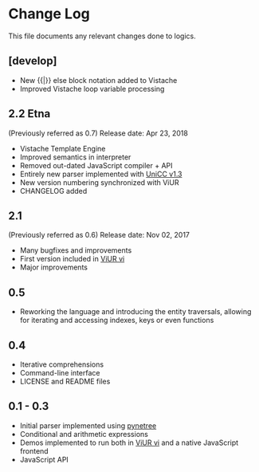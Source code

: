 # Change Log

This file documents any relevant changes done to logics.

## [develop]

- New {{|}} else block notation added to Vistache
- Improved Vistache loop variable processing

## 2.2 Etna

(Previously referred as 0.7)
Release date: Apr 23, 2018

- Vistache Template Engine
- Improved semantics in interpreter
- Removed out-dated JavaScript compiler + API
- Entirely new parser implemented with [UniCC v1.3](https://github.com/phorward/unicc)
- New version numbering synchronized with ViUR
- CHANGELOG added

## 2.1

(Previously referred as 0.6)
Release date: Nov 02, 2017

- Many bugfixes and improvements
- First version included in [ViUR vi](https://github.com/viur-framework/vi)
- Major improvements

## 0.5

- Reworking the language and introducing the entity traversals, allowing
  for iterating and accessing indexes, keys or even functions

## 0.4

- Iterative comprehensions
- Command-line interface
- LICENSE and README files

## 0.1 - 0.3

- Initial parser implemented using [pynetree](https://github.com/phorward/pynetree)
- Conditional and arithmetic expressions
- Demos implemented to run both in [ViUR vi](https://github.com/viur-framework/vi) and a native JavaScript frontend
- JavaScript API

